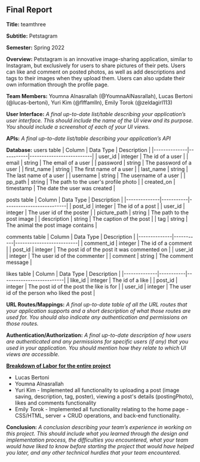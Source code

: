 ## Final Report

**Title:** teamthree

**Subtitle:** Petstagram

**Semester:** Spring 2022

**Overview:** Petstagram is an innovative image-sharing application, similar to Instagram, but exclusively for users to share pictures of their pets. Users can like and comment on posted photos, as well as add descriptions and tags to their images when they upload them. Users can also update their own information through the profile page.

**Team Members:** Youmna Alnasrallah (@YoumnaAlNasrallah), Lucas Bertoni (@lucas-bertoni), Yuri Kim (@flffamlln), Emily Torok (@zeldagirl113)

**User Interface:** *A final up-to-date list/table describing your application’s user interface. This should include the name of the UI view and its purpose. You should include a screenshot of each of your UI views.*

**APIs:** *A final up-to-date list/table describing your application’s API*

**Database:**
users table
| Column       | Data Type | Description              |
|--------------|-----------|--------------------------|
| user_id      | integer   | The id of a user         |
| email | string   | The email of a user |
| password | string | The password of a user |
| first_name | string | The first name of a user |
| last_name | string | The last name of a user |
| username | string | The username of a user |
| pp_path | string | The path to the user's profile photo |
| created_on | timestamp | The date the user was created |

posts table
| Column       | Data Type | Description              |
|--------------|-----------|--------------------------|
| post_id      | integer   | The id of a post         |
| user_id | integer   | The user id of the poster |
| picture_path | string   | The path to the post image |
| description | string | The caption of the post |
| tag | string | The animal the post image contains |

comments table
| Column       | Data Type | Description              |
|--------------|-----------|--------------------------|
| comment_id      | integer   | The id of a comment         |
| post_id | integer   | The post id of the post it was commented on |
| user_id | integer | The user id of the commenter |
| comment | string | The comment message |

likes table
| Column       | Data Type | Description              |
|--------------|-----------|--------------------------|
| like_id      | integer   | The id of a like         |
| post_id | integer   | The post id of the post the like is for |
| user_id | integer | The user id of the person who liked the post |

**URL Routes/Mappings:** *A final up-to-date table of all the URL routes that your application supports and a short description of what those routes are used for. You should also indicate any authentication and permissions on those routes.*

**Authentication/Authorization:** *A final up-to-date description of how users are authenticated and any permissions for specific users (if any) that you used in your application. You should mention how they relate to which UI views are accessible.*

<ins>**Breakdown of Labor for the entire project**</ins> <br>

* Lucas Bertoni
* Youmna Alnasrallah
* Yuri Kim - Implemented all functionality to uploading a post (image saving, description, tag, poster), viewing a post's details (postingPhoto), likes and comments functionality
* Emily Torok - Implemented all functionality relating to the home page - CSS/HTML, server + CRUD operations, and back-end functionality.

**Conclusion:** *A conclusion describing your team’s experience in working on this project. This should include what you learned through the design and implementation process, the difficulties you encountered, what your team would have liked to know before starting the project that would have helped you later, and any other technical hurdles that your team encountered.*
